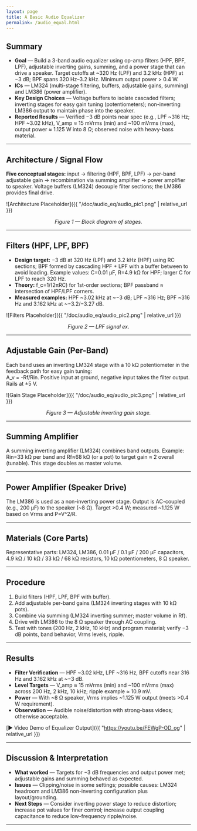 ```yaml
---
layout: page
title: A Basic Audio Equalizer
permalink: /audio_equal.html
---
```


## Summary

- **Goal** — Build a 3-band audio equalizer using op-amp filters (HPF, BPF, LPF), adjustable inverting gains, summing, and a power stage that can drive a speaker. Target cutoffs at ~320 Hz (LPF) and 3.2 kHz (HPF) at −3 dB; BPF spans 320 Hz–3.2 kHz. Minimum output power > 0.4 W.  
- **ICs** — LM324 (multi-stage filtering, buffers, adjustable gains, summing) and LM386 (power amplifier).  
- **Key Design Choices** — Voltage buffers to isolate cascaded filters; inverting stages for easy gain tuning (potentiometers); non-inverting LM386 output to maintain phase into the speaker.  
- **Reported Results** — Verified −3 dB points near spec (e.g., LPF ~316 Hz; HPF ~3.02 kHz), V_amp ≈ 15 mVrms (min) and ~100 mVrms (max), output power ≈ 1.125 W into 8 Ω; observed noise with heavy-bass material.  

<!-- ![System Overview Placeholder]({{ "/doc/audio_eq/audio_eq_overview.png" | relative_url }})
<p align="center"><em>Figure S.1 — Overall equalizer signal flow (placeholder).</em></p> -->

---

## Architecture / Signal Flow

**Five conceptual stages:** input → filtering (HPF, BPF, LPF) → per-band adjustable gain → recombination via summing amplifier → power amplifier to speaker. Voltage buffers (LM324) decouple filter sections; the LM386 provides final drive.

![Architecture Placeholder]({{ "/doc/audio_eq/audio_pic1.png" | relative_url }})
<p align="center"><em>Figure 1 — Block diagram of stages.</em></p>

---

## Filters (HPF, LPF, BPF)

- **Design target:** −3 dB at 320 Hz (LPF) and 3.2 kHz (HPF) using RC sections; BPF formed by cascading HPF + LPF with a buffer between to avoid loading. Example values: C=0.01 µF, R=4.9 kΩ for HPF; larger C for LPF to reach 320 Hz.  
- **Theory:** f_c=1/(2πRC) for 1st-order sections; BPF passband ≈ intersection of HPF/LPF corners.  
- **Measured examples:** HPF ~3.02 kHz at ~−3 dB; LPF ~316 Hz; BPF ~316 Hz and 3.162 kHz at ~−3.2/−3.27 dB.  

![Filters Placeholder]({{ "/doc/audio_eq/audio_pic2.png" | relative_url }})
<p align="center"><em>Figure 2 — LPF signal ex.</em></p>

---

## Adjustable Gain (Per-Band)

Each band uses an inverting LM324 stage with a 10 kΩ potentiometer in the feedback path for easy gain tuning:  
A_v = -Rf/Rin. Positive input at ground, negative input takes the filter output. Rails at ±5 V.

![Gain Stage Placeholder]({{ "/doc/audio_eq/audio_pic3.png" | relative_url }})
<p align="center"><em>Figure 3 — Adjustable inverting gain stage.</em></p>

---

## Summing Amplifier

A summing inverting amplifier (LM324) combines band outputs. Example: Rin=33 kΩ per band and Rf≈68 kΩ (or a pot) to target gain ≈ 2 overall (tunable). This stage doubles as master volume.

<!-- ![Summing Placeholder]({{ "/doc/audio_eq/summing.png" | relative_url }})
<p align="center"><em>Figure 4 — Summing amplifier with adjustable Rf (placeholder).</em></p> -->

---

## Power Amplifier (Speaker Drive)

The LM386 is used as a non-inverting power stage. Output is AC-coupled (e.g., 200 µF) to the speaker (~8 Ω). Target >0.4 W; measured ~1.125 W based on Vrms and P=V^2/R.

<!-- ![Power Stage Placeholder]({{ "/doc/audio_eq/power_stage.png" | relative_url }})
<p align="center"><em>Figure 5 — LM386 output stage and AC coupling (placeholder).</em></p> -->

---

## Materials (Core Parts)

Representative parts: LM324, LM386, 0.01 µF / 0.1 µF / 200 µF capacitors, 4.9 kΩ / 10 kΩ / 33 kΩ / 68 kΩ resistors, 10 kΩ potentiometers, 8 Ω speaker.

<!-- ![BOM Placeholder]({{ "/doc/audio_eq/bom_table.png" | relative_url }})
<p align="center"><em>Figure 6 — BOM snapshot (placeholder).</em></p> -->

---

## Procedure

1) Build filters (HPF, LPF, BPF with buffer).  
2) Add adjustable per-band gains (LM324 inverting stages with 10 kΩ pots).  
3) Combine via summing (LM324 inverting summer; master volume in Rf).  
4) Drive with LM386 to the 8 Ω speaker through AC coupling.  
5) Test with tones (200 Hz, 2 kHz, 10 kHz) and program material; verify −3 dB points, band behavior, Vrms levels, ripple.

<!-- ![Procedure Placeholder]({{ "/doc/audio_eq/procedure.png" | relative_url }})
<p align="center"><em>Figure 7 — High-level wiring & test flow (placeholder).</em></p> -->

---

## Results

- **Filter Verification** — HPF ~3.02 kHz, LPF ~316 Hz, BPF cutoffs near 316 Hz and 3.162 kHz at ~−3 dB.  
- **Level Targets** — V_amp ≈ 15 mVrms (min) and ~100 mVrms (max) across 200 Hz, 2 kHz, 10 kHz; ripple example ≈ 10.9 mV.  
- **Power** — With ~8 Ω speaker, Vrms implies ~1.125 W output (meets >0.4 W requirement).  
- **Observation** — Audible noise/distortion with strong-bass videos; otherwise acceptable.  

[▶︎ Video Demo of Equalizer Output]({{ "https://youtu.be/FEWgP-OD_og" | relative_url }})

---

## Discussion & Interpretation

- **What worked** — Targets for −3 dB frequencies and output power met; adjustable gains and summing behaved as expected.  
- **Issues** — Clipping/noise in some settings; possible causes: LM324 headroom and LM386 non-inverting configuration plus layout/grounding.  
- **Next Steps** — Consider inverting power stage to reduce distortion; increase pot values for finer control; increase output coupling capacitance to reduce low-frequency ripple/noise.


---
